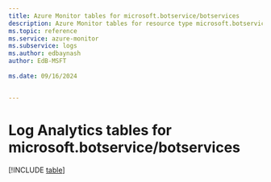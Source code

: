 ```yaml
---
title: Azure Monitor tables for microsoft.botservice/botservices
description: Azure Monitor tables for resource type microsoft.botservice/botservices
ms.topic: reference
ms.service: azure-monitor
ms.subservice: logs
ms.author: edbaynash
author: EdB-MSFT
   
ms.date: 09/16/2024


---
```


# Log Analytics tables for microsoft.botservice/botservices  

[!INCLUDE [table](~/reusable-content/ce-skilling/azure/includes/azure-monitor/reference/tables/microsoft-botservice_botservices-include.md)]

